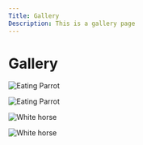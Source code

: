 ```yaml
---
Title: Gallery
Description: This is a gallery page
---
```

# Gallery

![Eating Parrot](https://www.student.bth.se/~olja23/dbwebb-kurser/design/me/portfolio/image/imgallery/parrot-eating.png "Parrot Eating")

![Eating Parrot](%base_url%/image/imgallery/parrot-eating.png "Parrot Eating")

![White horse](%base_url%/assets/img/imgallery/horse.jpg "White horse")

![White horse](image/imggallery/horse.png "White horse")

<!-- 

![Yellow Bird](%base_url%/assets/img/imgallery/yellow-bird.jpg "Yellow bird")

![Chrysanthemum Flower](%base_url%/assets/img/imgallery/chrysanthemum.jpg "Chrysanthemum Flower")

![Pexels Ayna](%base_url%/assets/img/imgallery/pexels-ayna.jpg "Pexels Ayna")

![Blue Bird](%base_url%/assets/img/imgallery/blue-bird.jpg "Blue Bird")

![Horses](%base_url%/assets/img/imgallery/horses.jpg "Horses")

![Mountains](%base_url%/assets/img/imgallery/mountains.jpg "Mountains")

![Pine Forest](%base_url%/assets/img/imgallery/pine-forest.jpg "Pine forest")

-->